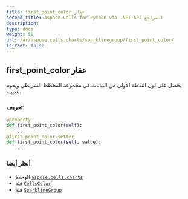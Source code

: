 ```yaml
---
title: first_point_color عقار
second_title: Aspose.Cells for Python via .NET API المراجع
description:
type: docs
weight: 50
url: /ar/aspose.cells.charts/sparklinegroup/first_point_color/
is_root: false
---
```

##  first_point_color عقار

يحصل على لون النقطة الأولى من البيانات في مجموعة المخطط الشريطي ويقوم بتعيينه.
###  تعريف:
```python
@property
def first_point_color(self):
    ...
@first_point_color.setter
def first_point_color(self, value):
    ...
```

###  أنظر أيضا
* الوحدة [`aspose.cells.charts`](../../)
* فئة [`CellsColor`](/cells/python-net/ar/aspose.cells/cellscolor)
* فئة [`SparklineGroup`](/cells/python-net/ar/aspose.cells.charts/sparklinegroup)
